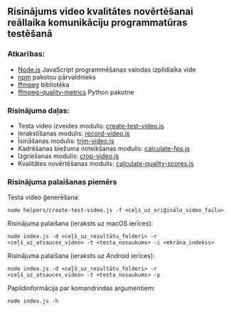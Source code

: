 ## Risinājums video kvalitātes novērtēšanai reāllaika komunikāciju programmatūras testēšanā

### Atkarības:

- [Node.js](https://nodejs.org/en/download/) JavaScript programmēšanas valodas izpildlaika vide
- [npm](https://www.npmjs.com/) pakotņu pārvaldnieks
- [ffmpeg](https://ffmpeg.org/) bibliotēka
- [ffmpeg-quality-metrics](https://github.com/slhck/ffmpeg-quality-metrics) Python pakotne

### Risinājuma daļas:

- Testa video izveides modulis: [create-test-video.js](helpers/create-test-video.js)
- Ierakstīšanas modulis: [record-video.js](src/record-video.js)
- Īsināšanas modulis: [trim-video.js](src/trim-video.js)
- Kadrēšanas biežuma noteikšanas modulis: [calculate-fps.js](src/calculate-fps.js)
- Izgriešanas modulis: [crop-video.js](src/crop-video.js)
- Kvalitātes novērtēšanas modulis: [calculate-quality-scores.js](src/calculate-quality-scores.js)

### Risinājuma palaišanas piemērs

Testa video ģenerēšana:
```shell
node helpers/create-test-video.js -f <ceļs_uz_oriģinālo_video_failu>
```

Risinājuma palaišana (ieraksts uz macOS ierīces):
```shell
node index.js -d <ceļš_uz_rezultātu_folderi> -r <ceļš_uz_atsauces_video> -t <testa_nosaukums> -i <ekrāna_indekss>
```

Risinājuma palaišana (ieraksts uz Android ierīces):
```shell
node index.js -d <ceļš_uz_rezultātu_folderi> -r <ceļš_uz_atsauces_video> -t <testa_nosaukums> -p
```

Papildinformācija par komandrindas argumentiem:
```shell
node index.js -h
```
